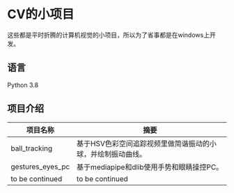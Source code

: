 # CV的小项目

这些都是平时折腾的计算机视觉的小项目，所以为了省事都是在windows上开发。

## 语言

Python 3.8

## 项目介绍

| 项目名称         | 摘要                                                        |
| ---------------- | ----------------------------------------------------------- |
| ball_tracking    | 基于HSV色彩空间追踪视频里做简谐振动的小球，并绘制振动曲线。 |
| gestures_eyes_pc | 基于mediapipe和dlib使用手势和眼睛操控PC。                   |
| to be continued  | to be continued                                             |

